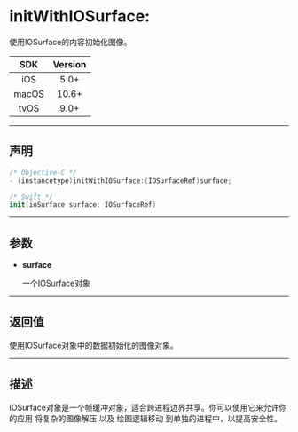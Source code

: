 # initWithIOSurface:

使用IOSurface的内容初始化图像。

| SDK | Version |
|:---:|:---:|
| iOS | 5.0+ |
| macOS | 10.6+ |
| tvOS | 9.0+ |

---

## 声明

```objective-c
/* Objective-C */
- (instancetype)initWithIOSurface:(IOSurfaceRef)surface;
```

```swift
/* Swift */
init(ioSurface surface: IOSurfaceRef)
```

---

## 参数

* **surface**

    一个IOSurface对象

---

## 返回值

使用IOSurface对象中的数据初始化的图像对象。

---

## 描述

IOSurface对象是一个帧缓冲对象，适合跨进程边界共享。你可以使用它来允许你的应用 将复杂的图像解压 以及 绘图逻辑移动 到单独的进程中，以提高安全性。
